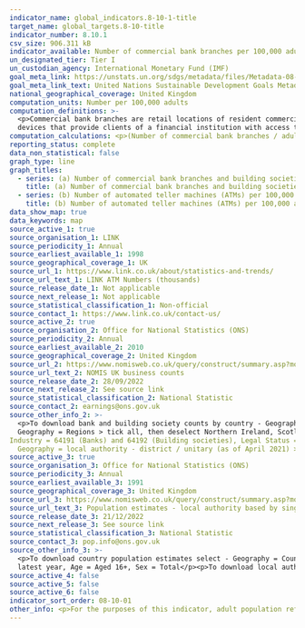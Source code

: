 ```yaml
---
indicator_name: global_indicators.8-10-1-title
target_name: global_targets.8-10-title
indicator_number: 8.10.1
csv_size: 906.311 kB
indicator_available: Number of commercial bank branches per 100,000 adults and number of automated teller machines (ATMs) per 100,000 adults
un_designated_tier: Tier I
un_custodian_agency: International Monetary Fund (IMF)
goal_meta_link: https://unstats.un.org/sdgs/metadata/files/Metadata-08-10-01.pdf
goal_meta_link_text: United Nations Sustainable Development Goals Metadata (PDF 411 KB)
national_geographical_coverage: United Kingdom
computation_units: Number per 100,000 adults
computation_definitions: >-
  <p>Commercial bank branches are retail locations of resident commercial banks and other resident banks that function as commercial banks that provide financial services to customers and are physically separated.</p><p> Automated teller machines (ATMs) are computerized telecommunications
  devices that provide clients of a financial institution with access to financial transactions in a public place.</p>
computation_calculations: <p>(Number of commercial bank branches / adult population) * 100,000</p><p>(Number of ATMs / adult population) * 100,000</p>
reporting_status: complete
data_non_statistical: false
graph_type: line
graph_titles:
  - series: (a) Number of commercial bank branches and building societies per 100,000 adults
    title: (a) Number of commercial bank branches and building societies per 100,000 adults
  - series: (b) Number of automated teller machines (ATMs) per 100,000 adults
    title: (b) Number of automated teller machines (ATMs) per 100,000 adults
data_show_map: true
data_keywords: map
source_active_1: true
source_organisation_1: LINK
source_periodicity_1: Annual
source_earliest_available_1: 1998
source_geographical_coverage_1: UK
source_url_1: https://www.link.co.uk/about/statistics-and-trends/
source_url_text_1: LINK ATM Numbers (thousands)
source_release_date_1: Not applicable
source_next_release_1: Not applicable
source_statistical_classification_1: Non-official
source_contact_1: https://www.link.co.uk/contact-us/
source_active_2: true
source_organisation_2: Office for National Statistics (ONS)
source_periodicity_2: Annual
source_earliest_available_2: 2010
source_geographical_coverage_2: United Kingdom
source_url_2: https://www.nomisweb.co.uk/query/construct/summary.asp?mode=construct&version=0&dataset=141
source_url_text_2: NOMIS UK business counts
source_release_date_2: 28/09/2022
source_next_release_2: See source link
source_statistical_classification_2: National Statistic
source_contact_2: earnings@ons.gov.uk
source_other_info_2: >-
  <p>To download bank and building society counts by country - Geography = Countries > tick all, Date = All years, Employment Size Band = Total, Industry = 64191 (Banks) and 64192 (Building societies), Legal Status = Total</p><p>To download bank and building society counts by region -
  Geography = Regions > tick all, then deselect Northern Ireland, Scotland, and Wales, Date = All years, Employment Size Band = Total
Industry = 64191 (Banks) and 64192 (Building societies), Legal Status = Total</p><p>To download bank and building society counts by local authority -
  Geography = local authority - district / unitary (as of April 2021) > tick all, Date = All years, Employment Size Band = Total, Industry =  64191 (Banks) and 64192 (Building societies), Legal Status = Total<p>
source_active_3: true
source_organisation_3: Office for National Statistics (ONS)
source_periodicity_3: Annual
source_earliest_available_3: 1991
source_geographical_coverage_3: United Kingdom
source_url_3: https://www.nomisweb.co.uk/query/construct/summary.asp?mode=construct&version=0&dataset=2002
source_url_text_3: Population estimates - local authority based by single year of age
source_release_date_3: 21/12/2022
source_next_release_3: See source link
source_statistical_classification_3: National Statistic
source_contact_3: pop.info@ons.gov.uk
source_other_info_3: >-
  <p>To download country population estimates select - Geography = Countries > tick all, Date = select all years from 2010 to latest year, Age = Aged 16+, Sex = Total</p><p>To download region population estimates select - Geography = Regions > tick all, Date = select all years from 2010 to
  latest year, Age = Aged 16+, Sex = Total</p><p>To download local authority population estimates select - Geography = local authority - district / unitary (as of April 2021) > tick all, Date = select all years from 2010 to latest year, Age = Aged 16+, Sex = Total
source_active_4: false
source_active_5: false
source_active_6: false
indicator_sort_order: 08-10-01
other_info: <p>For the purposes of this indicator, adult population refers to all individuals aged 16 years and over.</p><p> Data follows the UN specification for this indicator. This indicator has not been identified in collaboration with topic experts.
---
```

